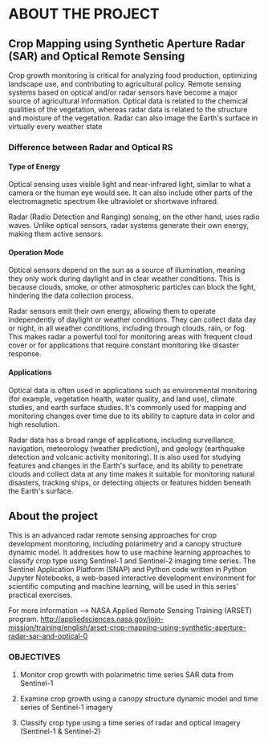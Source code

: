 # ABOUT THE PROJECT

## Crop Mapping using Synthetic Aperture Radar (SAR) and Optical Remote Sensing

Crop growth monitoring is critical for analyzing food production, optimizing landscape use, and contributing to agricultural policy. Remote sensing systems based on optical and/or radar sensors have become a major source of agricultural information. Optical data is related to the chemical qualities of the vegetation, whereas radar data is related to the structure and moisture of the vegetation. Radar can also image the Earth's surface in virtually every weather state

### Difference between Radar and Optical RS

#### Type of Energy

Optical sensing uses visible light and near-infrared light, similar to what a camera or the human eye would see. It can also include other parts of the electromagnetic spectrum like ultraviolet or shortwave infrared.

Radar (Radio Detection and Ranging) sensing, on the other hand, uses radio waves. Unlike optical sensors, radar systems generate their own energy, making them active sensors.

#### Operation Mode

Optical sensors depend on the sun as a source of illumination, meaning they only work during daylight and in clear weather conditions. This is because clouds, smoke, or other atmospheric particles can block the light, hindering the data collection process.

Radar sensors emit their own energy, allowing them to operate independently of daylight or weather conditions. They can collect data day or night, in all weather conditions, including through clouds, rain, or fog. This makes radar a powerful tool for monitoring areas with frequent cloud cover or for applications that require constant monitoring like disaster response.

#### Applications

Optical data is often used in applications such as environmental monitoring (for example, vegetation health, water quality, and land use), climate studies, and earth surface studies. It's commonly used for mapping and monitoring changes over time due to its ability to capture data in color and high resolution.

Radar data has a broad range of applications, including surveillance, navigation, meteorology (weather prediction), and geology (earthquake detection and volcanic activity monitoring). It is also used for studying features and changes in the Earth's surface, and its ability to penetrate clouds and collect data at any time makes it suitable for monitoring natural disasters, tracking ships, or detecting objects or features hidden beneath the Earth's surface.

## About the project

This is an advanced radar remote sensing approaches for crop development monitoring, including polarimetry and a canopy structure dynamic model. It addresses how to use machine learning approaches to classify crop type using Sentinel-1 and Sentinel-2 imaging time series. The Sentinel Application Platform (SNAP) and Python code written in Python Jupyter Notebooks, a web-based interactive development environment for scientific computing and machine learning, will be used in this series' practical exercises.

For more information -->  NASA Applied Remote Sensing Training (ARSET) program.  <http://appliedsciences.nasa.gov/join-mission/training/english/arset-crop-mapping-using-synthetic-aperture-radar-sar-and-optical-0>



### OBJECTIVES

1. Monitor crop growth with polarimetric time series SAR data from Sentinel-1

2. Examine crop growth using a canopy structure dynamic model and time series of Sentinel-1 imagery

3. Classify crop type using a time series of radar and optical imagery (Sentinel-1 & Sentinel-2)

